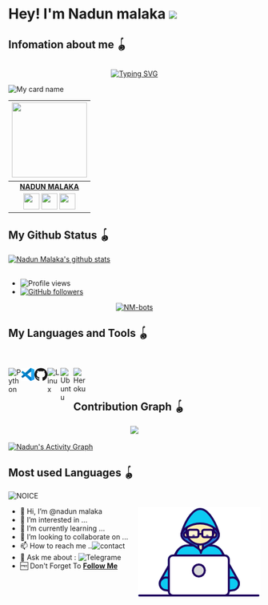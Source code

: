 # Hey! I'm Nadun malaka <img src="https://camo.githubusercontent.com/2c8b3670d933220ae3c023fa1d568682975cce3f10799d0d3ff5ecac394b4ee8/68747470733a2f2f6d656469612e67697068792e636f6d2f6d656469612f31326f75664342304d795a31476f2f67697068792e676966" width="50px">


## Infomation about me 🪀

## <!-- Typing SVG -->
<p align="center">
    <a href="https://git.io/J0hKr">
        <img
        src="https://readme-typing-svg.herokuapp.com?size=30&width=800&lines=Welcome+To+Nadun+Malaka+Profile."
            alt="Typing SVG"
        />
    </a>
</p>

![My card name](https://cardivo.vercel.app/api?name=NADUN%20-%20MALAKA&description=Hi,%20Welcome%20To%20My%20Profile%20❤&image=https://avatars.githubusercontent.com/u/89643714?v=4.com/images?q=tbn:ANd9GcR7aMC3bf4bg4l_nhYS2Un9FXbFYcB4T83Shjk8xSUZDh_D61LFpzbpeqLW&s=10?v=4&backgroundColor=%23ecf0f1&instagram=___nadun____malaka___&linkedin=___nadun____malaka____&github=NM-bots&twitter=@NADUN&pattern=leaf&colorPattern=%23eaeaea)

<!-- Your badges
You can use the website to generate badges: https://shields.io/
-->
|  <a href="https://t.me/NM_rider/"><img src="https://avatars.githubusercontent.com/u/89643714?s=400&u=ba69534a1ca3a1be6644edd759574cad56d57beb&v=4" width="150px" height="150px" /></a> |
|:---------------------------------------------------------------------------------------------------------------------------------------: |
|       **[NADUN MALAKA](https://t.me/NM_rider/)**                                                                                |
| <a href="https://github.com/NM-bots"><img src="https://cdn.iconscout.com/icon/free/png-256/github-108-438008.png" width="32px" height="32px"></a> <a href="https://www.facebook.com/Nadun malaka"><img src="https://i.ibb.co/zmYNW4p/facebook.png" width="32px" height="32px"></a> <a href="https://www.instagram.com/malaka malaka"><img src="https://cdn2.iconfinder.com/data/icons/social-icons-33/128/Instagram-256.png" width="32px" height="32px"></a>  


## My Github Status 🪀

 <a href="https://github.com/NM-bots/handle-path-oz">
    <img align="center" alt="Nadun Malaka's github stats" src="https://github-readme-stats.vercel.app/api?username=NM-bots&show_icons=true&theme=midnight-purple" />
  </a>
  <br />
  <br />
  
- ![Profile views](https://gpvc.arturio.dev/NM-bots)
- [![GitHub followers](https://img.shields.io/github/followers/NM-bots.svg?style=social&label=Follow&maxAge=2592000)](https://github.com/NM-bots?tab=followers)

<p align="center"> <a href="https://github.com/NM-bots"><img src="https://github-profile-trophy.vercel.app/?username=NM-bots&no-bg=true" alt="NM-bots" /></a> </p>

## My Languages and Tools 🪀
<br />

[<img align="left" alt="Python" width="26px" src="https://upload.wikimedia.org/wikipedia/commons/thumb/c/c3/Python-logo-notext.svg/600px-Python-logo-notext.svg.png" />](https://python.org/)
[<img align="left" alt="Visual Studio Code" width="26px" src="https://raw.githubusercontent.com/github/explore/80688e429a7d4ef2fca1e82350fe8e3517d3494d/topics/visual-studio-code/visual-studio-code.png" />](https://code.visualstudio.com/)
[<img align="left" alt="GitHub" width="26px" src="https://raw.githubusercontent.com/github/explore/78df643247d429f6cc873026c0622819ad797942/topics/github/github.png" />](https://git-scm.com/)
[<img align="left" alt="Linux" width="26px" src="https://www.freepnglogos.com/uploads/linux-png/difference-between-linux-and-window-operating-system-3.png" />](https://www.linux.org/)
[<img align="left" alt="Ubuntu" width="26px" src="https://assets.ubuntu.com/v1/29985a98-ubuntu-logo32.png" />](https://www.ubuntu.com)
[<img align="left" alt="Heroku" width="26px" src="https://www.nicepng.com/png/full/223-2233246_heroku-logo-salesforce-heroku.png" />](https://heroku.com/)

<br />
<br />

## Contribution Graph 🪀

<p align="center">
  <a href="https://github.com/NM-bots">
    <img src="https://github-readme-streak-stats.herokuapp.com/?user=NM-bots#version3"/>
  </a>
</p>
<a href="h


 <a href="https://github.com/NM-bots"><img alt="Nadun's Activity Graph" src="https://activity-graph.herokuapp.com/graph?username=NM-bots&bg_color=1F222E&color=F8D866&line=F85D7F&point=FFFFFF&hide_border=true" /></a>

## Most used Languages 🪀
![NOICE](https://github-readme-stats.vercel.app/api/top-langs/?username=NM-bots&theme=dark&show_icons=true)


  <img align="right" src="https://github.com/RazorKenway/RazorKenway/raw/main/Developer.gif" style="max-width:100%;">
 
- 👋 Hi, I’m @nadun malaka
- 👀 I’m interested in ...
- 🌱 I’m currently learning ...
- 💞️ I’m looking to collaborate on ...
- 📫 How to reach me ..![contact](https://img.shields.io/badge/Contact%20me-On%20Telegrame-blue)
- 💬 Ask me about : ![Telegrame](https://img.shields.io/badge/Go%20to-NM_rider-brightgreen)
- 🆓 Don't Forget To **[Follow Me](https://github.com/NM-bots)**



<!---
NM-bots/NM-bots is a ✨ special ✨ repository because its `README.md` (this file) appears on your GitHub profile.
You can click the Preview link to take a look at your changes.
--->

